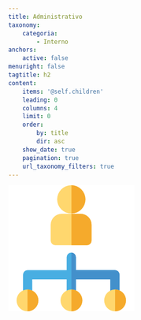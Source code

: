 ```yaml
---
title: Administrativo
taxonomy:
    categoria:
        - Interno
anchors:
    active: false
menuright: false
tagtitle: h2
content:
    items: '@self.children'
    leading: 0
    columns: 4
    limit: 0
    order:
        by: title
        dir: asc
    show_date: true
    pagination: true
    url_taxonomy_filters: true
---
```


![Setor Administrativo](006-people.png)